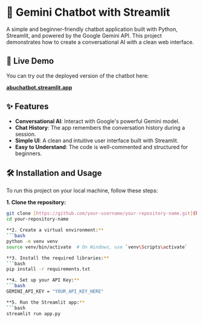 # 🤖 Gemini Chatbot with Streamlit

A simple and beginner-friendly chatbot application built with Python, Streamlit, and powered by the Google Gemini API. This project demonstrates how to create a conversational AI with a clean web interface.

## 🚀 Live Demo

You can try out the deployed version of the chatbot here:

**[abuchatbot.streamlit.app](https://abuchatbot.streamlit.app/)**

## ✨ Features

- **Conversational AI**: Interact with Google's powerful Gemini model.
- **Chat History**: The app remembers the conversation history during a session.
- **Simple UI**: A clean and intuitive user interface built with Streamlit.
- **Easy to Understand**: The code is well-commented and structured for beginners.

## 🛠️ Installation and Usage

To run this project on your local machine, follow these steps:

**1. Clone the repository:**
```bash
git clone [https://github.com/your-username/your-repository-name.git](https://github.com/your-username/your-repository-name.git)
cd your-repository-name

**2. Create a virtual environment:**
```bash
python -m venv venv
source venv/bin/activate  # On Windows, use `venv\Scripts\activate`

**3. Install the required libraries:**
```bash
pip install -r requirements.txt

**4. Set up your API Key:**
```bash
GEMINI_API_KEY = "YOUR_API_KEY_HERE"

**5. Run the Streamlit app:**
```bash
streamlit run app.py
